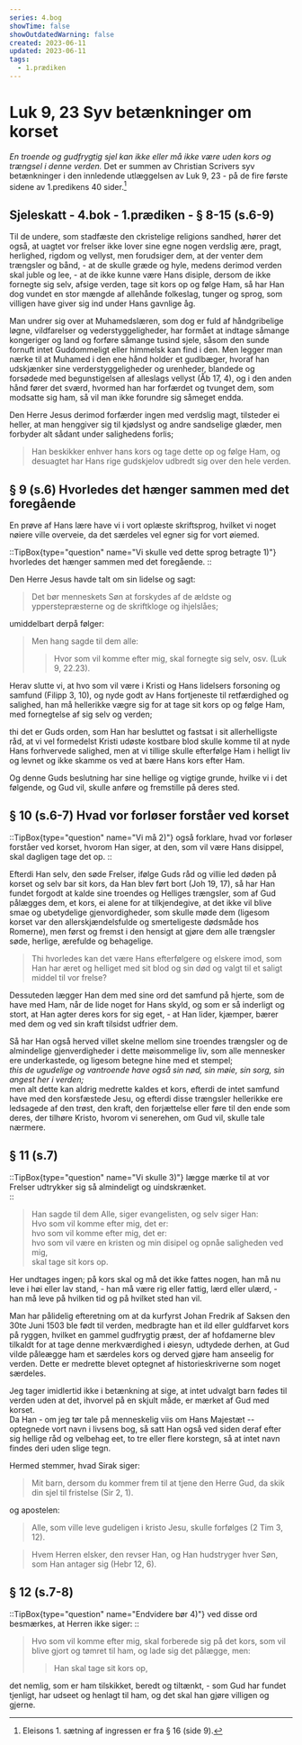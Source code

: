 ```yaml
---
series: 4.bog
showTime: false
showOutdatedWarning: false
created: 2023-06-11
updated: 2023-06-11
tags:
  - 1.prædiken
---
```


# Luk 9, 23 Syv betænkninger om korset
_En troende og gudfrygtig sjel kan ikke eller må ikke være uden kors og trængsel i denne verden._ Det er summen av Christian Scrivers syv betænkninger i den innledende utlæggelsen av Luk 9, 23 - på de fire første sidene av 1.predikens 40 sider.[^1]

## Sjeleskatt - 4.bok - 1.prædiken - § 8-15 (s.6-9)
Til de undere, som stadfæste den ckristelige religions sandhed, hører det også, at uagtet vor frelser ikke lover sine egne nogen verdslig ære, pragt, herlighed, rigdom og vellyst, men forudsiger dem, at der venter dem trængsler og bånd, - at de skulle græde og hyle, medens derimod verden skal juble og lee, - at de ikke kunne være Hans disiple, dersom de ikke fornegte sig selv, afsige verden, tage sit kors op og følge Ham, så har Han dog vundet en stor mængde af allehånde folkeslag, tunger og sprog, som villigen have giver sig ind under Hans gavnlige åg.

Man undrer sig over at Muhamedslæren, som dog er fuld af håndgribelige løgne, vildfarelser og vederstyggeligheder, har formået at indtage såmange kongeriger og land og forføre såmange tusind sjele, såsom den sunde fornuft intet Guddommeligt eller himmelsk kan find i den. Men legger man nærke til at Muhamed i den ene hånd holder et gudlbæger, hvoraf han udskjænker sine verderstyggeligheder og urenheder, blandede og forsødede med begunstigelsen af alleslags vellyst (Åb 17, 4), og i den anden hånd fører det sværd, hvormed han har forfærdet og tvunget dem, som modsatte sig ham, så vil man ikke forundre sig såmeget endda.

Den Herre Jesus derimod forfærder ingen med verdslig magt, tilsteder ei heller, at man henggiver sig til kjødslyst og andre sandselige glæder, men forbyder alt sådant under salighedens forlis; 

> Han beskikker enhver hans kors og tage dette op og følge Ham, og desuagtet har Hans rige gudskjelov udbredt sig over den hele verden.

## § 9 (s.6) Hvorledes det hænger sammen med det foregående
En prøve af Hans lære have vi i vort oplæste skriftsprog, hvilket vi noget nøiere ville overveie, da det særdeles vel egner sig for vort øiemed.  

::TipBox{type="question" name="Vi skulle ved dette sprog betragte 1)"}
hvorledes det hænger sammen med det foregående.
::

Den Herre Jesus havde talt om sin lidelse og sagt:

> Det bør menneskets Søn at forskydes af de ældste og ypperstepræsterne og de skriftkloge og ihjelslåes;

umiddelbart derpå følger:

> Men hang sagde til dem alle: 
>> Hvor som vil komme efter mig, skal fornegte sig selv, osv. (Luk 9, 22.23).

Herav slutte vi, at hvo som vil være i Kristi og Hans lidelsers forsoning og samfund (Filipp 3, 10), og nyde godt av Hans fortjeneste til retfærdighed og salighed, han må hellerikke vægre sig for at tage sit kors op og følge Ham, med fornegtelse af sig selv og verden; 

thi det er Guds orden, som Han har besluttet og fastsat i sit allerhelligste råd, at vi vel formedelst Kristi udøste kostbare blod skulle komme til at nyde Hans forhvervede salighed, men at vi tillige skulle efterfølge Ham i helligt liv og levnet og ikke skamme os ved at bære Hans kors efter Ham. 

Og denne Guds beslutning har sine hellige og vigtige grunde, hvilke vi i det følgende, og Gud vil, skulle anføre og fremstille på deres sted.

## § 10 (s.6-7) Hvad vor forløser forståer ved korset

::TipBox{type="question" name="Vi må 2)"}
også forklare, hvad vor forløser forståer ved korset, hvorom Han siger, at den, som vil være Hans disippel, skal dagligen tage det op.
::

Efterdi Han selv, den søde Frelser, ifølge Guds råd og villie led døden på korset og selv bar sit kors, da Han blev ført bort (Joh 19, 17), så har Han fundet forgodt at kalde sine troendes og Helliges trængsler, som af Gud pålægges dem, et kors, ei alene for at tilkjendegive, at det ikke vil blive smae og ubetydelige gjenvordigheder, som skulle møde dem (ligesom korset var den allerskjændelsfulde og smerteligeste dødsmåde hos Romerne), men først og fremst i den hensigt at gjøre dem alle trængsler søde, herlige, ærefulde og behagelige.

> Thi hvorledes kan det være Hans efterfølgere og elskere imod, som Han har æret og helliget med sit blod og sin død og valgt til et saligt middel til vor frelse?

Dessuteden lægger Han dem med sine ord det samfund på hjerte, som de have med Ham, når de lide noget for Hans skyld, og som er så inderligt og stort, at Han agter deres kors for sig eget, - at Han lider, kjæmper, bærer med dem og ved sin kraft tilsidst udfrier dem.

Så har Han også herved villet skelne mellom sine troendes trængsler og de almindelige gjenverdigheder i dette møisommelige liv, som alle mennesker ere underkastede, og ligesom betegne hine med et stempel;  
_this de ugudelige og vantroende have også sin nød, sin møie, sin sorg, sin angest her i verden;_  
men alt dette kan aldrig medrette kaldes et kors, efterdi de intet samfund have med den korsfæstede Jesu, og efterdi disse trængsler hellerikke ere ledsagede af den trøst, den kraft, den forjættelse eller føre til den ende som deres, der tilhøre Kristo, hvorom vi senerehen, om Gud vil, skulle tale nærmere.

## § 11 (s.7)

::TipBox{type="question" name="Vi skulle 3)"}
lægge mærke til at vor Frelser udtrykker sig så almindeligt og uindskrænket.  
::

> Han sagde til dem Alle, siger evangelisten, og selv siger Han:  
Hvo som vil komme efter mig, det er:  
hvo som vil komme efter mig, det er:  
hvo som vil være en kristen og min disipel og opnåe saligheden ved mig,  
skal tage sit kors op.

Her undtages ingen; på kors skal og må det ikke fattes nogen, han må nu leve i høi eller lav stand, - han må være rig eller fattig, lærd eller ulærd, - han må leve på hvilken tid og på hvilket sted han vil.

Man har pålidelig efteretning om at da kurfyrst Johan Fredrik af Saksen den 30te Juni 1503 ble født til verden, medbragte han et ild eller guldfarvet kors på ryggen, hvilket en gammel gudfrygtig præst, der af hofdamerne blev tilkaldt for at tage denne merkværdighed i øiesyn, udtydede derhen, at Gud vilde påleægge ham et særdeles kors og derved gjøre ham anseelig for verden. Dette er medrette blevet optegnet af historieskriverne som noget særdeles.

Jeg tager imidlertid ikke i betænkning at sige, at intet udvalgt barn fødes til verden uden at det, ihvorvel på en skjult måde, er mærket af Gud med korset.  
Da Han - om jeg tør tale på menneskelig viis om Hans Majestæt -- optegnede vort navn i livsens bog, så satt Han også ved siden deraf efter sig hellige råd og velbehag eet, to tre eller flere korstegn, så at intet navn findes deri uden slige tegn.

Hermed stemmer, hvad Sirak siger: 

> Mit barn, dersom du kommer frem til at tjene den Herre Gud, da skik din sjel til fristelse (Sir 2, 1).

og apostelen:

> Alle, som ville leve gudeligen i kristo Jesu, skulle forfølges (2 Tim 3, 12).

> Hvem Herren elsker, den revser Han, og Han hudstryger hver Søn, som Han antager sig (Hebr 12, 6).

## § 12 (s.7-8)

::TipBox{type="question" name="Endvidere bør 4)"}
ved disse ord besmærkes, at Herren ikke siger:
::

> Hvo som vil komme efter mig, skal forberede sig på det kors, som vil blive gjort og tømret til ham, og lade sig det pålægge, men:
>> Han skal tage sit kors op, 

det nemlig, som er ham tilskikket, beredt og tiltænkt, - som Gud har fundet tjenligt, har udseet og henlagt til ham, og det skal han gjøre villigen og gjerne.  



[^1]: Eleisons 1. sætning af ingressen er fra § 16 (side 9).